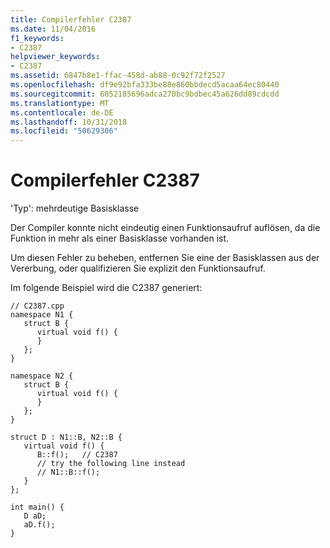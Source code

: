 ```yaml
---
title: Compilerfehler C2387
ms.date: 11/04/2016
f1_keywords:
- C2387
helpviewer_keywords:
- C2387
ms.assetid: 6847b8e1-ffac-458d-ab88-0c92f72f2527
ms.openlocfilehash: df9e92bfa333be88e860bbdecd5acaa64ec80440
ms.sourcegitcommit: 6052185696adca270bc9bdbec45a626dd89cdcdd
ms.translationtype: MT
ms.contentlocale: de-DE
ms.lasthandoff: 10/31/2018
ms.locfileid: "50629306"
---
```

# <a name="compiler-error-c2387"></a>Compilerfehler C2387

'Typ': mehrdeutige Basisklasse

Der Compiler konnte nicht eindeutig einen Funktionsaufruf auflösen, da die Funktion in mehr als einer Basisklasse vorhanden ist.

Um diesen Fehler zu beheben, entfernen Sie eine der Basisklassen aus der Vererbung, oder qualifizieren Sie explizit den Funktionsaufruf.

Im folgende Beispiel wird die C2387 generiert:

```
// C2387.cpp
namespace N1 {
   struct B {
      virtual void f() {
      }
   };
}

namespace N2 {
   struct B {
      virtual void f() {
      }
   };
}

struct D : N1::B, N2::B {
   virtual void f() {
      B::f();   // C2387
      // try the following line instead
      // N1::B::f();
   }
};

int main() {
   D aD;
   aD.f();
}
```